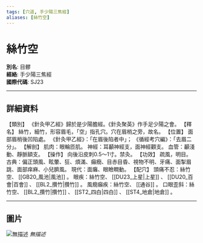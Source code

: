 ```yaml
---
tags: [穴道, 手少陽三焦經]
aliases: [絲竹空]
---
```


# 絲竹空

**別名**: 目髎  
**經絡**: 手少陽三焦經  
**國際代碼**: SJ23  

---

## 詳細資料
【類別】
《針灸甲乙經》歸於是少陽膽經。《針灸聚英》作手足少陽之會。
【釋名】
絲竹，細竹，形容眉毛，「空」指孔穴。穴在眉梢之旁，故名。
【位置】
面部眉梢後凹陷處。
《針灸甲乙經》：「在眉後陷者中」；
《循經考穴編》：「去眉二分」。
【解剖】
肌肉：眼輪匝肌。
神經：耳顳神經支，面神經顴支。
血管：顳淺動、靜脈額支。
【操作】
向後沿皮刺0.5～1寸。禁灸。
【功效】
疏風，明目。
古典：偏正頭風、眩暈、狂、煩滿、癲癇、目赤目昏、視物不明、牙痛、面掣眉跳、面部痒麻、小兒臍風。
現代：面癱、眼瞼瞤動。
【配穴】
頭痛不忍：絲竹空、 [[GB20_風池|風池]] 。
眼疾：絲竹空、 [[DU23_上星|上星]] 、 [[DU20_百會|百會]] 、 [[BL2_攢竹|攢竹]] 。
風癇癲疾：絲竹空、 [[通谷]] 。
口眼歪斜：絲竹空、 [[BL2_攢竹|攢竹]] 、 [[ST2_四白|四白]] 、 [[ST4_地倉|地倉]] 。

---

## 圖片
![無描述](https://yibian.hopto.org/pic/acu/norm/10/sizhukong(j&a).jpg)
_無描述_

